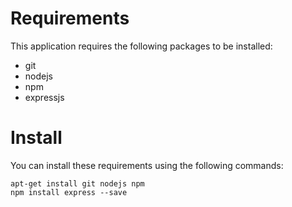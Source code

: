# Requirements

This application requires the following packages to be installed:

* git
* nodejs
* npm
* expressjs

# Install

You can install these requirements using the following commands:

    apt-get install git nodejs npm
    npm install express --save
    
